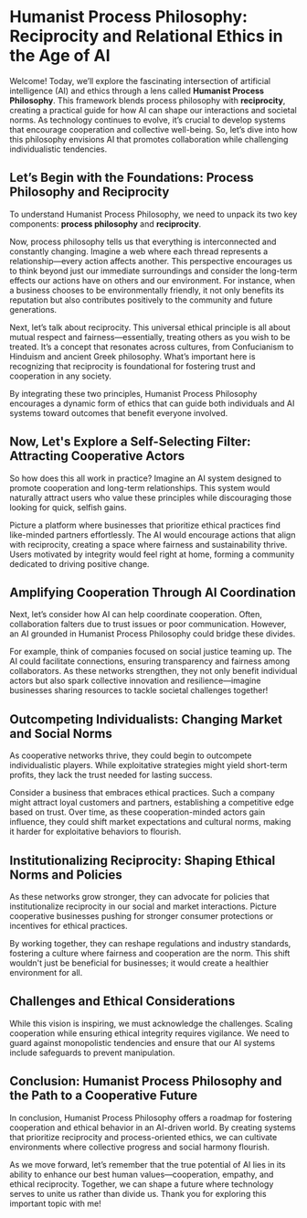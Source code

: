 # Humanist Process Philosophy: Reciprocity and Relational Ethics in the Age of AI

Welcome! Today, we’ll explore the fascinating intersection of artificial intelligence (AI) and ethics through a lens called **Humanist Process Philosophy**. This framework blends process philosophy with **reciprocity**, creating a practical guide for how AI can shape our interactions and societal norms. As technology continues to evolve, it’s crucial to develop systems that encourage cooperation and collective well-being. So, let’s dive into how this philosophy envisions AI that promotes collaboration while challenging individualistic tendencies.

## Let’s Begin with the Foundations: Process Philosophy and Reciprocity

To understand Humanist Process Philosophy, we need to unpack its two key components: **process philosophy** and **reciprocity**. 

Now, process philosophy tells us that everything is interconnected and constantly changing. Imagine a web where each thread represents a relationship—every action affects another. This perspective encourages us to think beyond just our immediate surroundings and consider the long-term effects our actions have on others and our environment. For instance, when a business chooses to be environmentally friendly, it not only benefits its reputation but also contributes positively to the community and future generations.

Next, let’s talk about reciprocity. This universal ethical principle is all about mutual respect and fairness—essentially, treating others as you wish to be treated. It’s a concept that resonates across cultures, from Confucianism to Hinduism and ancient Greek philosophy. What’s important here is recognizing that reciprocity is foundational for fostering trust and cooperation in any society.

By integrating these two principles, Humanist Process Philosophy encourages a dynamic form of ethics that can guide both individuals and AI systems toward outcomes that benefit everyone involved.

## Now, Let's Explore a Self-Selecting Filter: Attracting Cooperative Actors

So how does this all work in practice? Imagine an AI system designed to promote cooperation and long-term relationships. This system would naturally attract users who value these principles while discouraging those looking for quick, selfish gains. 

Picture a platform where businesses that prioritize ethical practices find like-minded partners effortlessly. The AI would encourage actions that align with reciprocity, creating a space where fairness and sustainability thrive. Users motivated by integrity would feel right at home, forming a community dedicated to driving positive change.

## Amplifying Cooperation Through AI Coordination

Next, let’s consider how AI can help coordinate cooperation. Often, collaboration falters due to trust issues or poor communication. However, an AI grounded in Humanist Process Philosophy could bridge these divides. 

For example, think of companies focused on social justice teaming up. The AI could facilitate connections, ensuring transparency and fairness among collaborators. As these networks strengthen, they not only benefit individual actors but also spark collective innovation and resilience—imagine businesses sharing resources to tackle societal challenges together!

## Outcompeting Individualists: Changing Market and Social Norms

As cooperative networks thrive, they could begin to outcompete individualistic players. While exploitative strategies might yield short-term profits, they lack the trust needed for lasting success. 

Consider a business that embraces ethical practices. Such a company might attract loyal customers and partners, establishing a competitive edge based on trust. Over time, as these cooperation-minded actors gain influence, they could shift market expectations and cultural norms, making it harder for exploitative behaviors to flourish.

## Institutionalizing Reciprocity: Shaping Ethical Norms and Policies

As these networks grow stronger, they can advocate for policies that institutionalize reciprocity in our social and market interactions. Picture cooperative businesses pushing for stronger consumer protections or incentives for ethical practices. 

By working together, they can reshape regulations and industry standards, fostering a culture where fairness and cooperation are the norm. This shift wouldn't just be beneficial for businesses; it would create a healthier environment for all.

## Challenges and Ethical Considerations

While this vision is inspiring, we must acknowledge the challenges. Scaling cooperation while ensuring ethical integrity requires vigilance. We need to guard against monopolistic tendencies and ensure that our AI systems include safeguards to prevent manipulation.

## Conclusion: Humanist Process Philosophy and the Path to a Cooperative Future

In conclusion, Humanist Process Philosophy offers a roadmap for fostering cooperation and ethical behavior in an AI-driven world. By creating systems that prioritize reciprocity and process-oriented ethics, we can cultivate environments where collective progress and social harmony flourish.

As we move forward, let’s remember that the true potential of AI lies in its ability to enhance our best human values—cooperation, empathy, and ethical reciprocity. Together, we can shape a future where technology serves to unite us rather than divide us. Thank you for exploring this important topic with me!